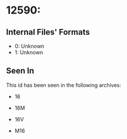 # 12590: 

## Internal Files' Formats
- 0: Unknown
- 1: Unknown

## Seen In

This id has been seen in the following archives:  

- 16  

- 16M  

- 16V  

- M16  
